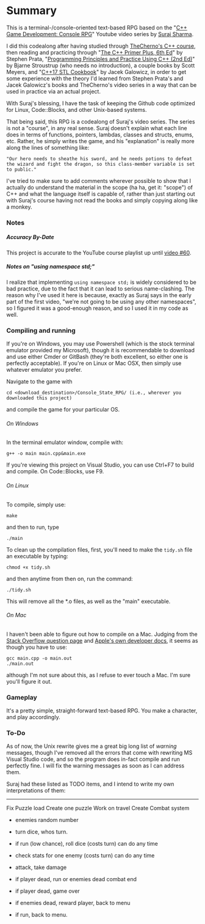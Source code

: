 # Summary

This is a terminal-/console-oriented text-based RPG based on the "[C++ Game Development: Console RPG](https://www.youtube.com/playlist?list=PL6xSOsbVA1eZ4JHn9T43TXBodSW_9ny-k)" Youtube video series by [Suraj Sharma](https://www.youtube.com/channel/UC2i39AOpDSlO1Mrn1jQ8Xkg/playlists).

I did this codealong after having studied through [TheCherno's C++ course](https://www.youtube.com/playlist?list=PLlrATfBNZ98dudnM48yfGUldqGD0S4FFb), then reading and practicing through "[The C++ Primer Plus, 6th Ed](https://www.amazon.co.uk/dp/0321776402/)" by Stephen Prata, "[Programming Principles and Practice Using C++ (2nd Ed)]()" by Bjarne Stroustrup (who needs no introduction), a couple books by Scott Meyers, and "[C++17 STL Cookbook](https://www.amazon.co.uk/dp/178712049X/)" by Jacek Galowicz, in order to get some experience with the theory I'd learned from Stephen Prata's and Jacek Galowicz's books and TheCherno's video series in a way that can be used in practice via an actual project.

With Suraj's blessing, I have the task of keeping the Github code optimized for Linux, Code::Blocks, and other Unix-based systems.

That being said, this RPG is a codealong of Suraj's video series. The series is not a "course", in any real sense. Suraj doesn't explain what each line does in terms of functions, pointers, lambdas, classes and structs, enums, etc. Rather, he simply writes the game, and his "explanation" is really more along the lines of something like:

```
"Our hero needs to sheathe his sword, and he needs potions to defeat the wizard and fight the dragon, so this class-member variable is set to public."
```

I've tried to make sure to add comments wherever possible to show that I actually do understand the material in the scope (ha ha, get it: "scope") of C++ and what the language itself is capable of, rather than just starting out with Suraj's course having not read the books and simply copying along like a monkey.

### Notes

##### Accuracy By-Date

This project is accurate to the YouTube course playlist up until [video #60](https://www.youtube.com/watch?v=wZreCXR1y5k&index=63&list=PL6xSOsbVA1eY06RyJuIVWc6tP8hIDiId8). 

##### Notes on "using namespace std;"

I realize that implementing `using namespace std;` is widely considered to be bad practice, due to the fact that it can lead to serious name-clashing. The reason why I've used it here is because, exactly as Suraj says in the early part of the first video, "we're not going to be using any other namespaces", so I figured it was a good-enough reason, and so I used it in my code as well.

### Compiling and running

If you're on Windows, you may use Powershell (which is the stock terminal emulator provided my Microsoft), though it is recommendable to download and use either Cmder or GitBash (they're both excellent, so either one is perfectly acceptable). If you're on Linux or Mac OSX, then simply use whatever emulator you prefer.

Navigate to the game with
```
cd <download_destination>/Console_State_RPG/ (i.e., wherever you downloaded this project)
```
and compile the game for your particular OS.

###### On Windows

In the terminal emulator window, compile with:
```
g++ -o main main.cpp&main.exe
```
If you're viewing this project on Visual Studio, you can use Ctrl+F7 to build and compile. On Code::Blocks, use F9.

###### On Linux

To compile, simply use:
```
make
```
and then to run, type
```
./main
```

To clean up the compilation files, first, you'll need to make the `tidy.sh` file an executable by typing:
```
chmod +x tidy.sh
```
and then anytime from then on, run the command:
```
./tidy.sh
```
This will remove all the \*.o files, as well as the "main" executable.

###### On Mac

I haven't been able to figure out how to compile on a Mac. Judging from the [Stack Overflow question page](https://stackoverflow.com/questions/221185/how-to-compile-and-run-c-c-in-a-unix-console-mac-terminal) and [Apple's own developer docs](https://developer.apple.com/library/archive/documentation/Porting/Conceptual/PortingUnix/compiling/compiling.html), it seems as though you have to use:
```
gcc main.cpp -o main.out  
./main.out
```
although I'm not sure about this, as I refuse to ever touch a Mac. I'm sure you'll figure it out.

### Gameplay

It's a pretty simple, straight-forward text-based RPG. You make a character, and play accordingly.

### To-Do

As of now, the Unix rewrite gives me a great big long list of *_warning_* messages, though I've removed all the errors that come with rewriting MS Visual Studio code, and so the program does in-fact compile and run perfectly fine. I will fix the warning messages as soon as I can address them.

Suraj had these listed as TODO items, and I intend to write my own interpretations of them:

---

Fix Puzzle load
Create one puzzle
Work on travel
Create Combat system

- enemies random number

- turn dice, whos turn.

- if run (low chance), roll dice (costs turn) can do any time

- check stats for one enemy (costs turn) can do any time

- attack, take damage

- if player dead, run or enemies dead combat end

- if player dead, game over

- if enemies dead, reward player, back to menu

- if run, back to menu.

